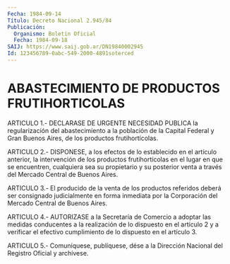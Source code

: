 ```yaml
---
Fecha: 1984-09-14
Título: Decreto Nacional 2.945/84
Publicación:
  Organismo: Boletín Oficial
  Fecha: 1984-09-18
SAIJ: https://www.saij.gob.ar/DN19840002945
Id: 123456789-0abc-549-2000-4891soterced
---
```

# ABASTECIMIENTO DE PRODUCTOS FRUTIHORTICOLAS

<a id="1"></a>
ARTICULO 1.- DECLARASE DE URGENTE NECESIDAD PUBLICA la regularización  del  abastecimiento  a  la  población de la Capital Federal  y  Gran  Buenos  Aires, de los productos  frutihortícolas.

<a id="2"></a>
ARTICULO  2.-  DISPONESE,  a  los  efectos  de lo establecido en el artículo anterior, la intervención de los productos frutihortícolas  en el lugar en que se encuentren,  cualquiera  sea su propietario y su  posterior  venta  a través del Mercado Central de Buenos Aires.

<a id="3"></a>
ARTICULO  3.-  El  producido de la venta de los productos referidos deberá ser consignado  judicialmente  en  forma  inmediata  por  la Corporación del Mercado Central de Buenos Aires.

<a id="4"></a>
ARTICULO  4.-  AUTORIZASE a la Secretaría de Comercio a adoptar las medidas  conducentes  a  la  realización  de  lo  dispuesto  en  el artículo 2  y  a verificar el efectivo cumplimiento de lo dispuesto en el artículo 3.

<a id="5"></a>
ARTICULO  5.- Comuníquese, publíquese, dése a la Dirección Nacional del Registro Oficial y archívese.